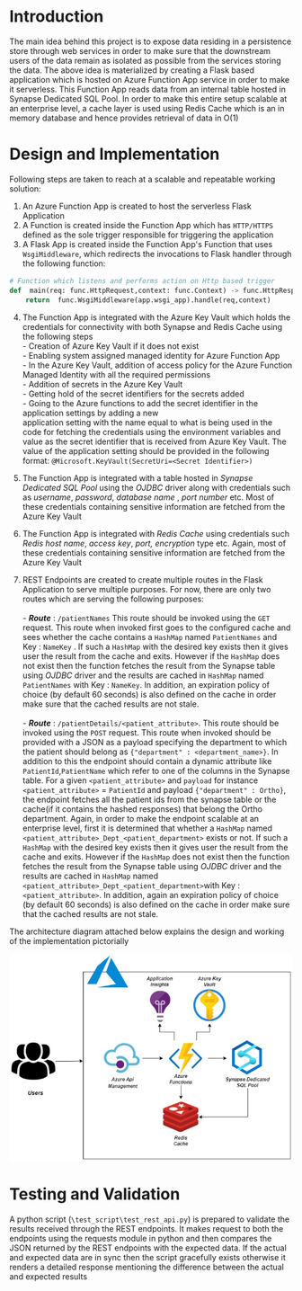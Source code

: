 # Introduction

The main idea behind this project is to expose data residing in a persistence store through web services in order to make sure that the downstream users of the data remain as isolated as possible from the services storing the data. The above idea is materialized by creating a Flask based application which is hosted on Azure Function App service in order to make it serverless. This Function App reads data from an internal table hosted in Synapse Dedicated SQL Pool. In order to make this entire setup scalable at an enterprise level, a cache layer is used using Redis Cache which is an in memory database and hence provides retrieval of data in O(1)

# Design and Implementation

Following steps are taken to reach at a scalable and repeatable working solution:
1. An Azure Function App is created to host the serverless Flask Application
2. A Function is created inside the Function App which has `HTTP/HTTPS` defined as the sole trigger responsible for triggering the application
3.  A Flask App is created inside the Function App's Function that uses `WsgiMiddleware`, which redirects the invocations to Flask handler through the following function:
```python
# Function which listens and performs action on Http based trigger
def  main(req: func.HttpRequest,context: func.Context) -> func.HttpResponse:
	return  func.WsgiMiddleware(app.wsgi_app).handle(req,context)
```
4. The Function App is integrated with the Azure Key Vault which holds the credentials for connectivity with both Synapse and Redis Cache using the following steps <br />
			- Creation of Azure Key Vault if it does not exist <br />
			- Enabling system assigned managed identity for Azure Function App  <br />
			- In the Azure Key Vault, addition of access policy for the Azure Function Managed Identity with all the required permissions  
			-  Addition of secrets in the Azure Key Vault  
			-  Getting hold of the secret identifiers for the secrets added  
			-  Going to the Azure functions to add the secret identifier in the application settings by adding a new  
			application setting with the name equal to what is being used in the code for fetching the credentials using the environment variables and value as the secret identifier that is received from Azure Key Vault. The value of the application setting should be provided in the following format:  `@Microsoft.KeyVault(SecretUri=<Secret Identifier>) `
		
5. The Function App is integrated with a table hosted in *Synapse Dedicated SQL Pool* using the *OJDBC* driver along with credentials such as *username*, *password*, *database name* , *port number* etc. Most of these credentials containing sensitive information are fetched from the Azure Key Vault

6. The Function App is integrated with *Redis Cache* using credentials such *Redis host name*, *access key*, *port, encryption* type etc.  Again, most of these credentials containing sensitive information are fetched from the Azure Key Vault

7. REST Endpoints are created to create multiple routes in the Flask Application to serve multiple purposes. For now, there are only two routes which are serving the following purposes: <br /><br />
			- ***Route*** : `/patientNames` This route should be invoked using the `GET` request. This route when invoked first goes to the configured cache and sees whether the cache contains a `HashMap` named `PatientNames` and Key : `NameKey` . If such a `HashMap`  with the desired key exists then it gives user the result from the cache and exits. However if the `HashMap` does not exist then the function fetches the result from the Synapse table using *OJDBC* driver and the results are cached in `HashMap` named `PatientNames` with Key : `NameKey`. In addition, an expiration policy of choice (by default 60 seconds) is also defined on the cache in order make sure that the cached results are not stale. <br /><br />
			- ***Route*** : `/patientDetails/<patient_attribute>`. This route should be invoked using the `POST` request. This route when invoked should be provided with a JSON as a payload specifying the department to which the patient should belong as `{"department" : <department_name>}`. In addition to this the endpoint should contain a dynamic attribute like `PatientId`,`PatientName` which refer to one of the columns in the Synapse table. For a given `<patient_attribute>` and `payload` for instance `<patient_attribute>` = `PatientId` and payload `{"department" : Ortho}`, the endpoint fetches all the patient ids from the synapse table or the cache(if it contains the hashed responses) that belong the Ortho department. Again, in order to make the endpoint scalable at an enterprise level, first it is determined that whether a `HashMap` named `<patient_attribute>_Dept_<patient_department>` exists or not. If such a `HashMap`  with the desired key exists then it gives user the result from the cache and exits. However if the `HashMap` does not exist then the function fetches the result from the Synapse table using *OJDBC* driver and the results are cached in `HashMap` named `<patient_attribute>_Dept_<patient_department>`with Key : `<patient_attribute>`. In addition, again an expiration policy of choice (by default 60 seconds) is also defined on the cache in order make sure that the cached results are not stale. 

The architecture diagram attached below explains the design and working of the implementation pictorially 

<p align="center">
  <img src="assets/ed_arch.jpg" />
</p>

# Testing and Validation

A python script (`\test_script\test_rest_api.py`)  is prepared to validate the results received through the REST endpoints. It makes request to both the endpoints using the requests module in python and then compares the JSON returned by the REST endpoints with the expected data. If the actual and expected data are in sync then the script gracefully exists otherwise it renders a detailed response mentioning the difference between the actual and expected results
